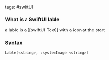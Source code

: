 tags: #swiftUI 

### What is a SwiftUI lable
a lable is a [[swiftUI-Text]] with a icon at the start

### Syntax
```swift
Lable(<string>, :systemImage <string>)
```
